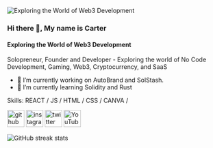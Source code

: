 ![Exploring the World of Web3 Development](https://pbs.twimg.com/profile_banners/460495562/1677351328/600x200)

### Hi there 👋, My name is Carter
#### Exploring the World of Web3 Development

Solopreneur, Founder and  Developer  - Exploring the world of No Code Development, Gaming, Web3, Cryptocurrency, and SaaS

- 🔭 I’m currently working on AutoBrand and SolStash. 
- 🌱 I’m currently learning Solidity and Rust

Skills: REACT / JS / HTML / CSS / CANVA / 

[<img src='https://cdn.jsdelivr.net/npm/simple-icons@3.0.1/icons/github.svg' alt='github' height='40'>](https://github.com/CarterNoCodes)  [<img src='https://cdn.jsdelivr.net/npm/simple-icons@3.0.1/icons/instagram.svg' alt='instagram' height='40'>](https://www.instagram.com/https://www.instagram.com/carterholds/)  [<img src='https://cdn.jsdelivr.net/npm/simple-icons@3.0.1/icons/twitter.svg' alt='twitter' height='40'>](https://twitter.com/https://x.com/CarterHolds)  [<img src='https://cdn.jsdelivr.net/npm/simple-icons@3.0.1/icons/youtube.svg' alt='YouTube' height='40'>](https://www.youtube.com/channel/https://www.youtube.com/@carterholds)  

![GitHub streak stats](https://streak-stats.demolab.com/?user=CarterNoCodes)  

